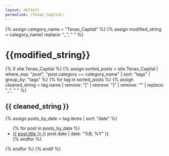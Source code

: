 ```yaml
---
layout: default
permalink: /Tenax_Capital/
---
```


{% assign category_name = "Tenax_Capital" %}
{% assign modified_string = category_name| replace: "_", " " %}
<h1>{{modified_string}}</h1>
{% if site.Tenax_Capital %}
{% assign sorted_posts = site.Tenax_Capital | where_exp: "post", "post.category == category_name" | sort: "tags" | group_by: "tags" %}
{% for tag in sorted_posts %}
{% assign cleaned_string = tag.name | remove: "[" | remove: "]" | remove: '"' | replace: "_", " " %}
<h2>{{ cleaned_string }}</h2>
{% assign posts_by_date = tag.items | sort: "date" %}
<ul>
{% for post in posts_by_date %}
<li><a href="{{ post.url | relative_url }}">{{ post.title }} </a><span>{{ post.date | date: "%B, %Y" }}</span></li>
{% endfor %}
</ul>
{% endfor %}
{% endif %}
